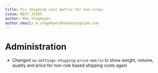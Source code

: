 ```yaml
---
title: Fix shipping cost matrix for non-rules
issue: NEXT-35585
author: Max Stegmeyer
author_email: m.stegmeyer@haokeyingxiao.com
---
```

# Administration
* Changed `sw-settings-shipping-price-matrix` to show weight, volume, quality and price for non-rule based shipping costs again
